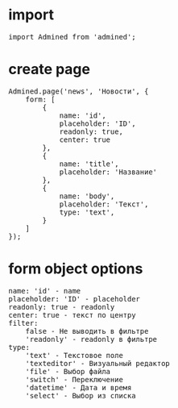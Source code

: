 # import
<pre>
import Admined from 'admined';
</pre>

# create page
<pre>
Admined.page('news', 'Новости', {
    form: [
        {
            name: 'id',
            placeholder: 'ID',
            readonly: true,
            center: true
        },
        {
            name: 'title',
            placeholder: 'Название'
        },
        {
            name: 'body',
            placeholder: 'Текст',
            type: 'text',
        }
    ]
});
</pre>

# form object options
<pre>
name: 'id' - name
placeholder: 'ID' - placeholder
readonly: true - readonly
center: true - текст по центру
filter: 
    false - Не выводить в фильтре
    'readonly' - readonly в фильтре
type: 
    'text' - Текстовое поле
    'texteditor' - Визуальный редактор
    'file' - Выбор файла
    'switch' - Переключение
    'datetime' - Дата и время
    'select' - Выбор из списка
</pre>
